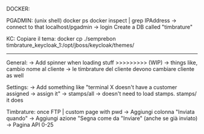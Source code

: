 DOCKER: 

PGADMIN: 
    (unix shell)
    docker ps
    docker inspect <hash> | grep IPAddress -> connect to that
    localhost/pgadmin -> login
    Create a DB called "timbrature"

KC: 
    Copiare il tema: 
    docker cp ./semprebon timbrature_keycloak_1:/opt/jboss/keycloak/themes/ 

*******************************

General: 
    -> Add spinner when loading stuff >>>>>>>>> (WIP)
    -> things like, cambio nome al cliente -> le timbrature del cliente devono cambiare cliente as well

Settings:
    -> Add something like "terminal X doesn't have a customer assigned -> assign it"
    -> stamps/all -> doesn't need to load stamps. stamps/<blabla> it does

Timbrature: once FTP  | custom page with pwd
    -> Aggiungi colonna "Inviata quando"
    -> Aggiungi azione "Segna come da "Inviare" (anche se già inviato)
    -> Pagina API 0-25
